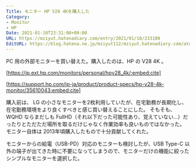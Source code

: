 ```yaml
---
Title: モニター HP V28 4Kを購入した
Category:
- Monitor
- HP
Date: 2021-01-10T23:31:00+09:00
URL: https://mziyut.hatenadiary.com/entry/2021/01/10/233100
EditURL: https://blog.hatena.ne.jp/mziyut112/mziyut.hatenadiary.com/atom/entry/6801883189089725403
---
```


PC 用の外部モニターを買い替えた。購入したのは、HP の V28 4K 。

[https://jp.ext.hp.com/monitors/personal/hpv28_4k/:embed:cite]

[https://support.hp.com/jp-ja/product/product-specs/hp-v28-4k-monitor/35610043:embed:cite]

購入前は、 LG の小さなモニターを2枚利用していたが、在宅勤務が長期化し、在宅勤務環境をより良くすべきと感じ買い替えることにした。
そもそも、 WQHD ならまだしも FullHD（それ以下だった可能性あり、覚えていない...）だったりとただただ場所を取るだけじゃなく作業効率も良いものではなかった。
モニター自体は 2013年頃購入したもので十分貢献してくれた。

モニターからの給電（USB-PD）対応のモニターも検討したが、USB Type-C 以外の端子が出てきた時に不要になってしまうので、モニターだけの機能に絞ったシンプルなモニターを選択した。
